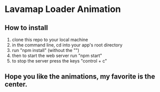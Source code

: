 # Lavamap Loader Animation

## How to install

1. clone this repo to your local machine
2. in the command line, cd into your app's root directory
3. run "npm install" (without the "")
4. then to start the web server run "npm start"
5. to stop the server press the keys "control + c"

## Hope you like the animations, my favorite is the center.